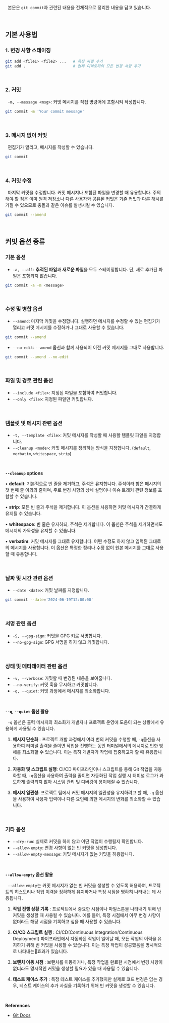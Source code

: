 
&nbsp;&nbsp;본문은 `git commit`과 관련된 내용을 전체적으로 정리한 내용을 담고 있습니다.

<br>

## 기본 사용법

### 1. 변경 사항 스테이징

```sh
git add <file1> <file2> ...   # 특정 파일 추가
git add .                     # 현재 디렉토리의 모든 변경 사항 추가
```

<br>

### 2. 커밋

&nbsp;&nbsp;`-m, --message <msg>`: 커밋 메시지를 직접 명령어에 포함시켜 작성합니다.

```sh
git commit -m 'Your commit message'
```

<br>

### 3. 메시지 없이 커밋

&nbsp;&nbsp;편집기가 열리고, 메시지를 작성할 수 있습니다.

```sh
git commit
```

<br>

### 4. 커밋 수정

&nbsp;&nbsp;마지막 커밋을 수정합니다. 커밋 메시지나 포함된 파일을 변경할 때 유용합니다. 주의해야 할 점은 이미 원격 저장소나 다른 사용자와 공유된 커밋은 기존 커밋과 다른 해시를 가질 수 있으므로 충돌과 같은 이슈를 발생시킬 수 있습니다.

```sh
git commit --amend
```


<br>

## 커밋 옵션 종류

### 기본 옵션

- `-a, --all`: **추적된 파일**과 **새로운 파일**을 모두 스테이징합니다. 단, 새로 추가된 파일은 포함되지 않습니다.

```sh
git commit -a -m <message>
```

<br>

### 수정 및 병합 옵션

- `--amend`: 마지막 커밋을 수정합니다. 실행하면 메시지를 수정할 수 있는 편집기가 열리고 커밋 메시지를 수정하거나 그대로 사용할 수 있습니다.

```sh
git commit --amend
```

- `--no-edit`: `--amend` 옵션과 함께 사용되어 이전 커밋 메시지를 그대로 사용합니다.

```sh
git commit --amend --no-edit
```

<br>

### 파일 및 경로 관련 옵션


- `--include <file>`: 지정된 파일을 포함하여 커밋합니다.
- `--only <file>`: 지정된 파일만 커밋합니다.

<br>

### 템플릿 및 메시지 관련 옵션

- `-t, --template <file>`: 커밋 메시지를 작성할 때 사용할 템플릿 파일을 지정합니다.
- `--cleanup <mode>`: 커밋 메시지를 정리하는 방식을 지정합니다. (`default`, `verbatim`, `whitespace`, `strip`)

<br>

**`--cleanup` options**

  • **default**: 기본적으로 빈 줄을 제거하고, 주석은 유지합니다. 주석이라 함은 메시지의 첫 번째 줄 이외의 줄이며, 주로 변경 사항의 상세 설명이나 이슈 트래커 관련 정보를 포함할 수 있습니다.
  
  • **strip**: 모든 빈 줄과 주석을 제거합니다. 이 옵션을 사용하면 커밋 메시지가 간결하게 유지될 수 있습니다.
  
  • **whitespace**: 빈 줄은 유지하되, 주석은 제거합니다. 이 옵션은 주석을 제거하면서도 메시지의 가독성을 유지할 수 있습니다.
  
  • **verbatim**: 커밋 메시지를 그대로 유지합니다. 어떤 수정도 하지 않고 입력된 그대로의 메시지를 사용합니다. 이 옵션은 특정한 정리나 수정 없이 원본 메시지를 그대로 사용할 때 유용합니다.

<br>

### 날짜 및 시간 관련 옵션

- `--date <date>`: 커밋 날짜를 지정합니다.

```sh
git commit --date='2024-06-19T12:00:00'
```

<br>

### 서명 관련 옵션

- `-S, --gpg-sign`: 커밋을 GPG 키로 서명합니다.
- `--no-gpg-sign`: GPG 서명을 하지 않고 커밋합니다.

<br>

### 상태 및 메타데이터 관련 옵션

- `-v, --verbose`: 커밋할 때 변경된 내용을 보여줍니다.
- `--no-verify`: 커밋 훅을 무시하고 커밋합니다.
- `-q, --quiet`: 커밋 과정에서 메시지를 최소화합니다.

<br>

**`--q`, `--quiet` 옵션 활용**

&nbsp;&nbsp;`-q` 옵션은 출력 메시지의 최소화가 개발자나 프로젝트 운영에 도움이 되는 상황에서 유용하게 사용될 수 있습니다.

1. **메시지 단순화** : 프로젝트 개발 과정에서 여러 번의 커밋을 수행할 때, `-q`옵션을 사용하여 터미널 출력을 줄이면 작업을 진행하는 동안 터미널에서의 메시지로 인한 방해를 최소화할 수 있습니다. 이는 특히 개발자가 작업에 집중하고자 할 때 유용합니다.

2. **자동화 및 스크립트 실행**: CI/CD 파이프라인이나 스크립트를 통해 Git 작업을 자동화할 때, `-q`옵션을 사용하여 출력을 줄이면 자동화된 작업 실행 시 터미널 로그가 과도하게 출력되지 않아 시스템 관리 및 디버깅이 용이해질 수 있습니다.

3. **메시지 일관성**: 프로젝트 팀에서 커밋 메시지의 일관성을 유지하려고 할 때, `-q` 옵션을 사용하여 사용자 입력이나 다른 요인에 의한 메시지의 변화를 최소화할 수 있습니다.

<br>

### 기타 옵션

- `--dry-run`: 실제로 커밋을 하지 않고 어떤 작업이 수행될지 확인합니다.
- `--allow-empty`: 변경 사항이 없는 빈 커밋을 생성합니다.
- `--allow-empty-message`: 커밋 메시지가 없는 커밋을 허용합니다.

<br>

**`--allow-empty` 옵션 활용**

&nbsp;&nbsp;`--allow-empty`는 커밋 메시지가 없는 빈 커밋을 생성할 수 있도록 허용하여, 프로젝트의 히스토리나 작업 이력을 정확하게 유지하거나 특정 시점을 명확히 나타내는 데 사용됩니다.

1. **작업 진행 상황 기록** : 프로젝트에서 중요한 시점이나 마일스톤을 나타내기 위해 빈 커밋을 생성할 때 사용될 수 있습니다. 예를 들어, 특정 시점에서 아무 변경 사항이 없더라도 해당 시점을 기록하고 싶을 때 사용할 수 있습니다.

2. **CI/CD 스크립트 실행** : CI/CD(Continuous Integration/Continuous Deployment) 파이프라인에서 자동화된 작업이 일어날 때, 모든 작업의 이력을 유지하기 위해 빈 커밋을 사용할 수 있습니다. 이는 특정 작업이 성공했음을 명시적으로 나타내는효과가 있습니다.

3. **브랜치 이동 시점** : 브랜치를 이동하거나, 특정 작업을 완료한 시점에서 변경 사항이 없더라도 명시적인 커밋을 생성할 필요가 있을 때 사용될 수 있습니다.

4. **테스트 케이스 추가** : 특정 테스트 케이스를 추가했지만 실제로 코드 변경은 없는 경우, 테스트 케이스의 추가 사실을 기록하기 위해 빈 커밋을 생성할 수 있습니다.

<br>

**References**
- [Git Docs](https://git-scm.com/docs/git-commit)
